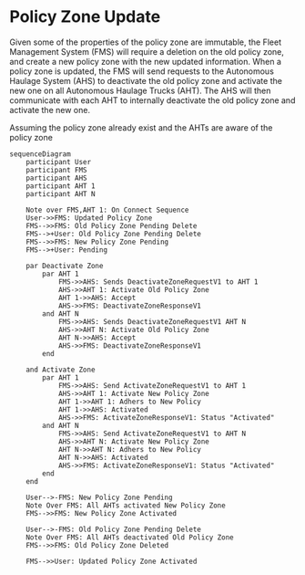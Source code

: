 # Policy Zone Update
Given some of the properties of the policy zone are immutable, the Fleet Management System (FMS) will require a deletion on the old policy zone, and create a new policy zone with the new updated information. When a policy zone is updated, the FMS will send requests to the Autonomous Haulage System (AHS) to deactivate the old policy zone and activate the new one on all Autonomous Haulage Trucks (AHT). The AHS will then communicate with each AHT to internally deactivate the old policy zone and activate the new one.

Assuming the policy zone already exist and the AHTs are aware of the policy zone

```mermaid
sequenceDiagram
    participant User
    participant FMS
    participant AHS
    participant AHT 1
    participant AHT N

    Note over FMS,AHT 1: On Connect Sequence
    User->>FMS: Updated Policy Zone
    FMS-->>FMS: Old Policy Zone Pending Delete
    FMS-->+User: Old Policy Zone Pending Delete
    FMS-->>FMS: New Policy Zone Pending
    FMS-->+User: Pending

    par Deactivate Zone
        par AHT 1
            FMS->>AHS: Sends DeactivateZoneRequestV1 to AHT 1
            AHS->>AHT 1: Activate Old Policy Zone
            AHT 1->>AHS: Accept
            AHS->>FMS: DeactivateZoneResponseV1
        and AHT N
            FMS->>AHS: Sends DeactivateZoneRequestV1 AHT N
            AHS->>AHT N: Activate Old Policy Zone
            AHT N->>AHS: Accept
            AHS->>FMS: DeactivateZoneResponseV1
        end

    and Activate Zone
        par AHT 1
            FMS->>AHS: Send ActivateZoneRequestV1 to AHT 1
            AHS->>AHT 1: Activate New Policy Zone
            AHT 1->>AHT 1: Adhers to New Policy
            AHT 1->>AHS: Activated
            AHS->>FMS: ActivateZoneResponseV1: Status "Activated"
        and AHT N
            FMS->>AHS: Send ActivateZoneRequestV1 to AHT N
            AHS->>AHT N: Activate New Policy Zone
            AHT N->>AHT N: Adhers to New Policy
            AHT N->>AHS: Activated
            AHS->>FMS: ActivateZoneResponseV1: Status "Activated"
        end
    end
    
    User-->-FMS: New Policy Zone Pending
    Note Over FMS: All AHTs activated New Policy Zone
    FMS-->>FMS: New Policy Zone Activated

    User-->-FMS: Old Policy Zone Pending Delete
    Note Over FMS: All AHTs deactivated Old Policy Zone
    FMS-->>FMS: Old Policy Zone Deleted

    FMS-->>User: Updated Policy Zone Activated
```
